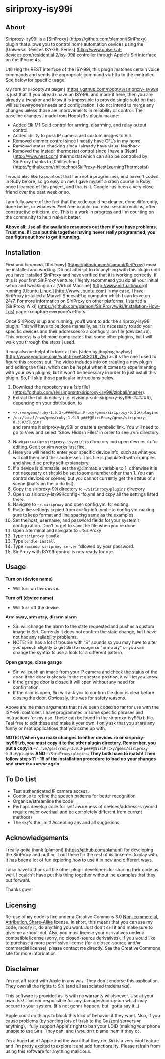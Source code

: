 siriproxy-isy99i
================

About
-----

Siriproxy-isy99i is a [SiriProxy] (https://github.com/plamoni/SiriProxy) plugin that allows you to control home automation devices using the [Universal Devices ISY-99i Series] (http://www.universal-devices.com/residential-2/isy-99i) controller through Apple's Siri interface on the iPhone 4s.

Utilizing the REST interface of the ISY-99i, this plugin matches certain voice commands and sends the appropriate command via http to the controller.  See below for specific usage.

My fork of [Hoopty3’s plugin] (https://github.com/hoopty3/siriproxy-isy99i) is just that.  If you already have an ISY-99i and made it here, then you are already a tweaker and know it is impossible to provide single solution that will suit everyone’s needs and configuration.  I do not intend to merge any changes unless those are improvements in reliability or control. The baseline changes I made from Hoopty3’s plugin include:
- Added Elk M1 Gold control for arming, disarming, and relay output control.
- Added ability to push IP camera and custom images to Siri.     
- Removed dimmer control since I mostly have CFL’s in my home.
- Removed status checking since I already have visual feedback.
- Removed the Insteon thermostat control since I have a [Nest] (http://www.nest.com) thermostat which can also be controlled by SiriProxy thanks to [Chilitechno.] (https://github.com/chilitechno/SiriProxy-NestLearningThermostat)

I would also like to point out that I am not a programmer, and haven't coded in Ruby before, so go easy on me. I gave myself a crash course in Ruby once I learned of this project, and that is it.  Google has been a very close friend over the past week or so.

I am fully aware of the fact that the code could be cleaner, done differently, done better, or whatever.  Feel free to point out mistakes/corrections, offer constructive criticism, etc. This is a work in progress and I'm counting on the community to help make it better.

**Above all: Use all the available resources out there if you have problems.  Trust me.  If I can put this together having never really programmed, you can figure out how to get it running.**

Installation
------------

First and foremost, [SiriProxy] (https://github.com/plamoni/SiriProxy) must be installed and working.  Do not attempt to do anything with this plugin until you have installed SiriProxy and have verified that it is working correctly. If this is your first SiriProxy venture, I highly recommend you do all your initial setup and tweaking on a [Virtual Machine] (http://www.virtualbox.org) running [Ubuntu Linux.] (http://www.ubuntu.com) In my case, I have SiriProxy installed a Marvell SheevaPlug computer which I can leave on 24/7.   For more information on SiriProxy on other platforms, I started a [SiriProxy Wiki] (https://github.com/plamoni/SiriProxy/wiki/Installation-How-Tos) page to capture everyone’s efforts.  

Once SiriProxy is up and running, you'll want to add the siriproxy-isy99i plugin.  This will have to be done manually, as it is necessary to add your specific devices and their addresses to a configuration file (devices.rb).  This process is a bit more complicated that some other plugins, but I will walk you through the steps I used.  

It may also be helpful to look at this [video by jbaybayjbaybay] (http://www.youtube.com/watch?v=A48SGUt_7lw) as it's the one I used to figure this process out.  The video includes info on creating a new plugin and editing the files, which can be helpful when it comes to experimenting with your own plugins, but it won't be necessary in order to just install this plugin.  So, I'll skip those particular instructions below.

1.  Download the repository as a [zip file] (https://github.com/elvisimprsntr/siriproxy-isy99i/zipball/master).
2.  Extract the full directory (i.e. elvisimprsntr-siriproxy-isy99i-######), depending on your distribution, to:    
 - `~/.rvm/gems/ruby-1.9.3-p###@SiriProxy/gems/siriproxy-0.3.#/plugins`    
 - `/usr/local/rvm/gems/ruby-1.9.3-p###@SiriProxy/gems/siriproxy-0.3.#/plugins`   
and rename it siriproxy-isy99i or create a symbolic link. You will need to go to View and select 'Show Hidden Files' in order to see .rvm directory.
3.  Navigate to the `siriproxy-isy99i/lib` directory and open devices.rb for editing.  Gedit or vim works just fine.
4.  Here you will need to enter your specific device info, such as what you will call them and their addresses.  This file is populated with examples and should be pretty self explanatory.  
5.  If a device is dimmable, set the @dimmable variable to 1, otherwise it is not necessary or should be set to some number other than 1.  You can control devices or scenes, but you cannot currently get the status of a scene (that's on the to do list).
6.  Copy the siriproxy-99i directory to `~/SiriProxy/plugins` directory
7.  Open up siriproxy-isy99i/config-info.yml and copy all the settings listed there.
8.  Navigate to `~/.siriproxy` and open config.yml for editing.
9.  Paste the settings copied from config-info.yml into config.yml making sure to keep format and line spacing same as the examples.  
10. Set the host, username, and password fields for your system's configuration.  Don't forget to save the file when you're done.
11. Open a terminal and navigate to ~/SiriProxy
12. Type `siriproxy bundle` <enter>
13. Type `bundle install` <enter>
14. Type `rvmsudo siriproxy server` <enter> followed by your password.
15. SiriProxy with ISY99i control is now ready for use.

Usage
-----

**Turn on (device name)**

- Will turn on the device. 

**Turn off (device name)**

- Will turn off the device.

**Arm away, arm stay, disarm alarm**

- Siri will change the alarm to the state requested and pushes a custom image to Siri.  Currently it does not confirm the state change, but I have not had any reliability problems.
- NOTE: Siri has a lot of trouble with “S” sounds so you may have to alter you speech slightly to get Siri to recognize “arm stay” or you can change the syntax to use a look for a different pattern.  

**Open garage, close garage**

- Siri will push an image from your IP camera and check the status of the door.  If the door is already in the requested position, it will let you know.  
- If the garage door is closed it will open without any need for confirmation.
- If the door is open, Siri will ask you to confirm the door is clear before closing the door. Obviously, this was for safety reasons. 

Above are the main arguments that have been coded so far for use with the ISY-99i controller.  I have programmed in some specific phrases and instructions for my use.  These can be found in the siriproxy-isy99i.rb file.  Feel free to edit these and make it your own.  I only ask that you share any funny or neat applications that you come up with.

**NOTE: If/when you make changes to either devices.rb or siriproxy-isy99i.rb, you must copy it to the other plugin directory.  Remember, you put a copy in** `~/.rvm/gems/ruby-1.9.3-p###@SiriProxy/gems/siriproxy-0.3.#/plugins` **AND** `~/SiriProxy/plugins`**.  They both have to match!  Then follow steps 11 - 15 of the installation procedure to load up your changes and start the server again.**

To Do List
----------

- Test authenticated IP camera access.
- Continue to refine the speech patterns for better recognition
- Organize/streamline the code
- Perhaps develop code for self awareness of devices/addresses (would require major overhaul and be completely different from current methods)
- The sky's the limit!  Accepting any and all suggetions.

Acknowledgements
----------------

I really gotta thank [plamoni] (https://github.com/plamoni) for developing the SiriProxy and putting it out there for the rest of us tinkerers to play with.  It has been a lot of fun exploring how to use it in new and different ways.

I also have to thank all the other plugin developers for sharing their code as well.  I couldn't have put this thing together without the examples that they put forward.

Thanks guys!

Licensing
---------

Re-use of my code is fine under a Creative Commons 3.0 [Non-commercial, Attribution, Share-Alike](http://creativecommons.org/licenses/by-nc-sa/3.0/) license. In short, this means that you can use my code, modify it, do anything you want. Just don't sell it and make sure to give me a shout-out. Also, you must license your derivatives under a compatible license (sorry, no closed-source derivatives). If you would like to purchase a more permissive license (for a closed-source and/or commercial license), please contact me directly. See the Creative Commons site for more information.


Disclaimer
----------

I'm not affiliated with Apple in any way. They don't endorse this application. They own all the rights to Siri (and all associated trademarks). 

This software is provided as-is with no warranty whatsoever. Use at your own risk!  I am not responsible for any damages/corruption which may occure to your system.  (It's not gonna happen, but I gotta say it...)

Apple could do things to block this kind of behavior if they want. Also, if you cause problems (by sending lots of trash to the Guzzoni servers or anything), I fully support Apple's right to ban your UDID (making your phone unable to use Siri). They can, and I wouldn't blame them if they do.

I'm a huge fan of Apple and the work that they do. Siri is a very cool feature and I'm pretty excited to explore it and add functionality. Please refrain from using this software for anything malicious.

